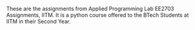 These are the assignments from Applied Programming Lab EE2703 Assignments, IITM.
It is a python course offered to the BTech Students at IITM in their Second Year.